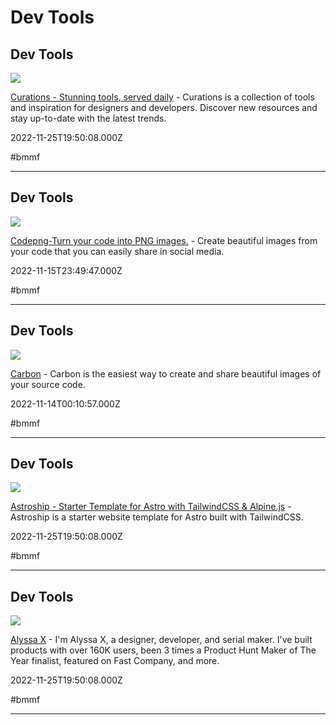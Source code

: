 # Dev Tools

## Dev Tools

![](https://www.curations.tech/images/curations_social_image.jpg)

[Curations - Stunning tools, served daily](https://www.curations.tech) - Curations is a collection of tools and inspiration for designers and developers. Discover new resources and stay up-to-date with the latest trends.

2022-11-25T19:50:08.000Z

#bmmf

---

## Dev Tools

![](https://i.ibb.co/gSD5Tdh/codepng.png)

[Codepng-Turn your code into PNG images.](https://www.codepng.app) - Create beautiful images from your code that you can easily share in social media.

2022-11-15T23:49:47.000Z

#bmmf

---

## Dev Tools

![](https://carbon.now.sh/static/brand/banner.png)

[Carbon](https://carbon.now.sh/?bg=rgba%28171%2C+184%2C+195%2C+1%29&ds=true&dsblur=68px&dsyoff=20px&es=2x&fl=1&fm=Hack&fs=14px&l=auto&lh=133%25&ln=false&ph=56px&pv=56px&si=false&t=seti&wa=true&wc=true&width=680&wm=false&wt=none) - Carbon is the easiest way to create and share beautiful images of your source code.

2022-11-14T00:10:57.000Z

#bmmf

---

## Dev Tools

![](https://astroship.web3templates.com/opengraph.jpg)

[Astroship - Starter Template for Astro with TailwindCSS & Alpine.js](https://astroship.web3templates.com) - Astroship is a starter website template for Astro built with TailwindCSS.

2022-11-25T19:50:08.000Z

#bmmf

---

## Dev Tools

![](https://portfolio-xi-silk.vercel.app/meta.png)

[Alyssa X](https://www.alyssax.com) - I'm Alyssa X, a designer, developer, and serial maker. I've built products with over 160K users, been 3 times a Product Hunt Maker of The Year finalist, featured on Fast Company, and more.

2022-11-25T19:50:08.000Z

#bmmf

---
